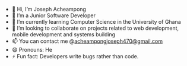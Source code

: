 - 👋 Hi, I’m Joseph Acheampong
- 👀 I’m a Junior Software Developer
- 🌱 I’m currently learning Computer Science in the University of Ghana
- 💞️ I’m looking to collaborate on projects related to web development, mobile development and systems building
- 📫 You can contact me @acheampongjoseph470@gmail.com
- 😄 Pronouns: He
- ⚡ Fun fact: Developers write bugs rather than code.

<!---
Joeboy77/Joeboy77 is a ✨ special ✨ repository because its `README.md` (this file) appears on your GitHub profile.
You can click the Preview link to take a look at your changes.
--->
